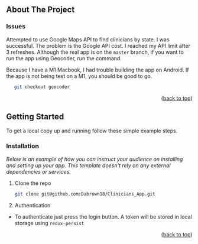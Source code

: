 <div id="top"></div>

<!-- ABOUT THE PROJECT -->
## About The Project

### Issues
Attempted to use Google Maps API to find clinicians by state. I was successful.
The problem is the Google API cost. I reached my API limit after 3 refreshes. Although
the real app is on the `master` branch, if you want to run the app using Geocoder, run the command. 

Because I have a M1 Macbook, I had trouble building the app on Android. If the app is not
being test on a M1, you should be good to go. 

```sh
   git checkout geocoder
   ```

<p align="right">(<a href="#top">back to top</a>)</p>


<!-- GETTING STARTED -->
## Getting Started

To get a local copy up and running follow these simple example steps.

### Installation

_Below is an example of how you can instruct your audience on installing and setting up your app. This template doesn't rely on any external dependencies or services._

1. Clone the repo
   ```sh
   git clone git@github.com:Dabrown18/Clinicians_App.git
   ```

2. Authentication
* To authenticate just press the login button. A token will be stored in local storage using `redux-persist`

<p align="right">(<a href="#top">back to top</a>)</p>
